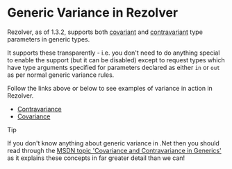 ﻿# Generic Variance in Rezolver

Rezolver, as of 1.3.2, supports both [covariant](covariance.md) and [contravariant](contravariance.md) type 
parameters in generic types.

It supports these transparently - i.e. you don't need to do anything special to enable the support (but it can 
be disabled) except to request types which have type arguments specified for parameters declared as either
`in` or `out` as per normal generic variance rules.

Follow the links above or below to see examples of variance in action in Rezolver.

- [Contravariance](contravariance.md)
- [Covariance](covariance.md)

> [!TIP]
> If you don't know anything about generic variance in .Net then you should read through
> the [MSDN topic 'Covariance and Contravariance in Generics'](https://docs.microsoft.com/en-us/dotnet/standard/generics/covariance-and-contravariance)
> as it explains these concepts in far greater detail than we can!
